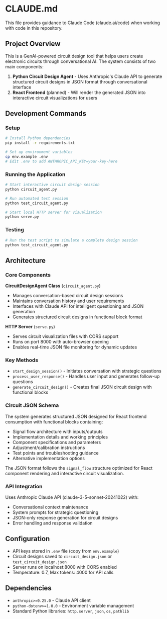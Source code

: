 # CLAUDE.md

This file provides guidance to Claude Code (claude.ai/code) when working with code in this repository.

## Project Overview

This is a GenAI-powered circuit design tool that helps users create electronic circuits through conversational AI. The system consists of two main components:

1. **Python Circuit Design Agent** - Uses Anthropic's Claude API to generate structured circuit designs in JSON format through conversational interface
2. **React Frontend** (planned) - Will render the generated JSON into interactive circuit visualizations for users

## Development Commands

### Setup
```bash
# Install Python dependencies
pip install -r requirements.txt

# Set up environment variables
cp env.example .env
# Edit .env to add ANTHROPIC_API_KEY=your-key-here
```

### Running the Application
```bash
# Start interactive circuit design session
python circuit_agent.py

# Run automated test session
python test_circuit_agent.py

# Start local HTTP server for visualization
python serve.py
```

### Testing
```bash
# Run the test script to simulate a complete design session
python test_circuit_agent.py
```

## Architecture

### Core Components

**CircuitDesignAgent Class** (`circuit_agent.py`)
- Manages conversation-based circuit design sessions
- Maintains conversation history and user requirements
- Interfaces with Claude API for intelligent questioning and JSON generation
- Generates structured circuit designs in functional block format

**HTTP Server** (`serve.py`)
- Serves circuit visualization files with CORS support
- Runs on port 8000 with auto-browser opening
- Enables real-time JSON file monitoring for dynamic updates

### Key Methods

- `start_design_session()` - Initiates conversation with strategic questions
- `process_user_response()` - Handles user input and generates follow-up questions
- `generate_circuit_design()` - Creates final JSON circuit design with functional blocks

### Circuit JSON Schema

The system generates structured JSON designed for React frontend consumption with functional blocks containing:
- Signal flow architecture with inputs/outputs
- Implementation details and working principles
- Component specifications and parameters
- Adjustment/calibration instructions
- Test points and troubleshooting guidance
- Alternative implementation options

The JSON format follows the `signal_flow` structure optimized for React component rendering and interactive circuit visualization.

### API Integration

Uses Anthropic Claude API (claude-3-5-sonnet-20241022) with:
- Conversational context maintenance
- System prompts for strategic questioning
- JSON-only response generation for circuit designs
- Error handling and response validation

## Configuration

- API keys stored in `.env` file (copy from `env.example`)
- Circuit designs saved to `circuit_design.json` or `test_circuit_design.json`
- Server runs on localhost:8000 with CORS enabled
- Temperature: 0.7, Max tokens: 4000 for API calls

## Dependencies

- `anthropic>=0.25.0` - Claude API client
- `python-dotenv>=1.0.0` - Environment variable management
- Standard Python libraries: `http.server`, `json`, `os`, `pathlib`